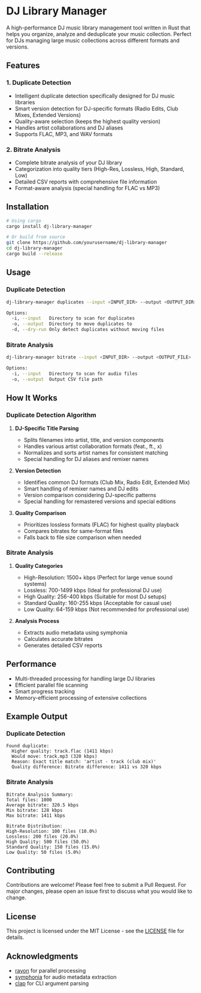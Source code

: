 # DJ Library Manager

A high-performance DJ music library management tool written in Rust that helps you organize, analyze and deduplicate your music collection. Perfect for DJs managing large music collections across different formats and versions.

## Features

### 1. Duplicate Detection

- Intelligent duplicate detection specifically designed for DJ music libraries
- Smart version detection for DJ-specific formats (Radio Edits, Club Mixes, Extended Versions)
- Quality-aware selection (keeps the highest quality version)
- Handles artist collaborations and DJ aliases
- Supports FLAC, MP3, and WAV formats

### 2. Bitrate Analysis

- Complete bitrate analysis of your DJ library
- Categorization into quality tiers (High-Res, Lossless, High, Standard, Low)
- Detailed CSV reports with comprehensive file information
- Format-aware analysis (special handling for FLAC vs MP3)

## Installation

```bash
# Using cargo
cargo install dj-library-manager

# Or build from source
git clone https://github.com/yourusername/dj-library-manager
cd dj-library-manager
cargo build --release
```

## Usage

### Duplicate Detection

```bash
dj-library-manager duplicates --input <INPUT_DIR> --output <OUTPUT_DIR> [--dry-run]

Options:
  -i, --input   Directory to scan for duplicates
  -o, --output  Directory to move duplicates to
  -d, --dry-run Only detect duplicates without moving files
```

### Bitrate Analysis

```bash
dj-library-manager bitrate --input <INPUT_DIR> --output <OUTPUT_FILE>

Options:
  -i, --input   Directory to scan for audio files
  -o, --output  Output CSV file path
```

## How It Works

### Duplicate Detection Algorithm

1. **DJ-Specific Title Parsing**

   - Splits filenames into artist, title, and version components
   - Handles various artist collaboration formats (feat., ft., x)
   - Normalizes and sorts artist names for consistent matching
   - Special handling for DJ aliases and remixer names

2. **Version Detection**

   - Identifies common DJ formats (Club Mix, Radio Edit, Extended Mix)
   - Smart handling of remixer names and DJ edits
   - Version comparison considering DJ-specific patterns
   - Special handling for remastered versions and special editions

3. **Quality Comparison**
   - Prioritizes lossless formats (FLAC) for highest quality playback
   - Compares bitrates for same-format files
   - Falls back to file size comparison when needed

### Bitrate Analysis

1. **Quality Categories**

   - High-Resolution: 1500+ kbps (Perfect for large venue sound systems)
   - Lossless: 700-1499 kbps (Ideal for professional DJ use)
   - High Quality: 256-400 kbps (Suitable for most DJ setups)
   - Standard Quality: 160-255 kbps (Acceptable for casual use)
   - Low Quality: 64-159 kbps (Not recommended for professional use)

2. **Analysis Process**
   - Extracts audio metadata using symphonia
   - Calculates accurate bitrates
   - Generates detailed CSV reports

## Performance

- Multi-threaded processing for handling large DJ libraries
- Efficient parallel file scanning
- Smart progress tracking
- Memory-efficient processing of extensive collections

## Example Output

### Duplicate Detection

```
Found duplicate:
  Higher quality: track.flac (1411 kbps)
  Would move: track.mp3 (320 kbps)
  Reason: Exact title match: 'artist - track (club mix)'
  Quality difference: Bitrate difference: 1411 vs 320 kbps
```

### Bitrate Analysis

```
Bitrate Analysis Summary:
Total files: 1000
Average bitrate: 320.5 kbps
Min bitrate: 128 kbps
Max bitrate: 1411 kbps

Bitrate Distribution:
High-Resolution: 100 files (10.0%)
Lossless: 200 files (20.0%)
High Quality: 500 files (50.0%)
Standard Quality: 150 files (15.0%)
Low Quality: 50 files (5.0%)
```

## Contributing

Contributions are welcome! Please feel free to submit a Pull Request. For major changes, please open an issue first to discuss what you would like to change.

## License

This project is licensed under the MIT License - see the [LICENSE](LICENSE.md) file for details.

## Acknowledgments

- [rayon](https://github.com/rayon-rs/rayon) for parallel processing
- [symphonia](https://github.com/pdeljanov/Symphonia) for audio metadata extraction
- [clap](https://github.com/clap-rs/clap) for CLI argument parsing
